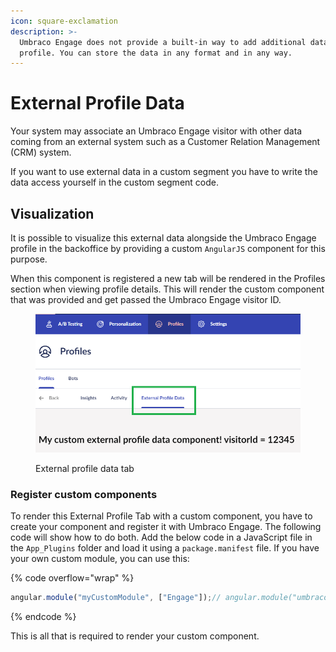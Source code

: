 ```yaml
---
icon: square-exclamation
description: >-
  Umbraco Engage does not provide a built-in way to add additional data to a
  profile. You can store the data in any format and in any way.
---
```


# External Profile Data

Your system may associate an Umbraco Engage visitor with other data coming from an external system such as a Customer Relation Management (CRM) system.

If you want to use external data in a custom segment you have to write the data access yourself in the custom segment code.

## Visualization

It is possible to visualize this external data alongside the Umbraco Engage profile in the backoffice by providing a custom `AngularJS` component for this purpose.

When this component is registered a new tab will be rendered in the Profiles section when viewing profile details. This will render the custom component that was provided and get passed the Umbraco Engage visitor ID.

<figure><img src="../../.gitbook/assets/image (18).png" alt="External profile data tab"><figcaption><p>External profile data tab</p></figcaption></figure>

### Register custom components

To render this External Profile Tab with a custom component, you have to create your component and register it with Umbraco Engage. The following code will show how to do both. Add the below code in a JavaScript file in the `App_Plugins` folder and load it using a `package.manifest` file. If you have your own custom module, you can use this:

{% code overflow="wrap" %}
```javascript
angular.module("myCustomModule", ["Engage"]);// angular.module("umbraco").requires.push("myCustomModule");// angular.module("myCustomModule").run([ ... ]) // Create a component. We create a component named "myCustomExternalProfileDataComponent" here:angular.module("umbraco").component("myCustomExternalProfileDataComponent", {  bindings: { visitorId: "<" },  template: "<h1>My custom external profile data component! visitorId = {{$ctrl.visitorId}}</h1>",  controller: [function () {    this.$onInit = function () {      // Your logic here    }  }]});// Register your custom external profile data component.// Please note you have to use kebab-case for your component name here// just like how you would use it in an AngularJS template (i.e. myCustomComponent -> my-custom-component)angular.module("umbraco").run(["myCustomComponents", function (customComponents) {  customComponents.profiles.externalProfileData = "my-custom-external-profile-data-component";}]);
```
{% endcode %}

This is all that is required to render your custom component.
